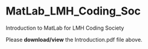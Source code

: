 # MatLab_LMH_Coding_Soc
Introduction to MatLab for LMH Coding Society

Please **download/view** the Introduction.pdf file above.
